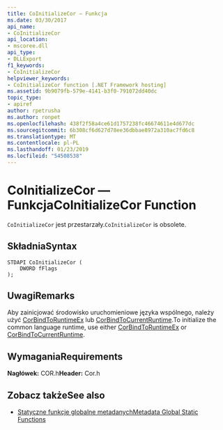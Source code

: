 ```yaml
---
title: CoInitializeCor — Funkcja
ms.date: 03/30/2017
api_name:
- CoInitializeCor
api_location:
- mscoree.dll
api_type:
- DLLExport
f1_keywords:
- CoInitializeCor
helpviewer_keywords:
- CoInitializeCor function [.NET Framework hosting]
ms.assetid: 9b9079fb-579e-4141-b3f0-791072dd40dc
topic_type:
- apiref
author: rpetrusha
ms.author: ronpet
ms.openlocfilehash: 438f2f58a4ce61d1757238fc46674611e4d677dc
ms.sourcegitcommit: 6b308cf6d627d78ee36dbbae8972a310ac7fd6c8
ms.translationtype: MT
ms.contentlocale: pl-PL
ms.lasthandoff: 01/23/2019
ms.locfileid: "54508538"
---
```

# <a name="coinitializecor-function"></a><span data-ttu-id="29d9a-102">CoInitializeCor — Funkcja</span><span class="sxs-lookup"><span data-stu-id="29d9a-102">CoInitializeCor Function</span></span>
<span data-ttu-id="29d9a-103">`CoInitializeCor` jest przestarzały.</span><span class="sxs-lookup"><span data-stu-id="29d9a-103">`CoInitializeCor` is obsolete.</span></span>  
  
## <a name="syntax"></a><span data-ttu-id="29d9a-104">Składnia</span><span class="sxs-lookup"><span data-stu-id="29d9a-104">Syntax</span></span>  
  
```  
STDAPI CoInitializeCor (  
    DWORD fFlags  
);  
```  
  
## <a name="remarks"></a><span data-ttu-id="29d9a-105">Uwagi</span><span class="sxs-lookup"><span data-stu-id="29d9a-105">Remarks</span></span>  
 <span data-ttu-id="29d9a-106">Aby zainicjować środowisko uruchomieniowe języka wspólnego, należy użyć [CorBindToRuntimeEx](../../../../docs/framework/unmanaged-api/hosting/corbindtoruntimeex-function.md) lub [CorBindToCurrentRuntime](../../../../docs/framework/unmanaged-api/hosting/corbindtocurrentruntime-function.md).</span><span class="sxs-lookup"><span data-stu-id="29d9a-106">To initialize the common language runtime, use either [CorBindToRuntimeEx](../../../../docs/framework/unmanaged-api/hosting/corbindtoruntimeex-function.md) or [CorBindToCurrentRuntime](../../../../docs/framework/unmanaged-api/hosting/corbindtocurrentruntime-function.md).</span></span>  
  
## <a name="requirements"></a><span data-ttu-id="29d9a-107">Wymagania</span><span class="sxs-lookup"><span data-stu-id="29d9a-107">Requirements</span></span>  
 <span data-ttu-id="29d9a-108">**Nagłówek:** COR.h</span><span class="sxs-lookup"><span data-stu-id="29d9a-108">**Header:** Cor.h</span></span>  
  
## <a name="see-also"></a><span data-ttu-id="29d9a-109">Zobacz także</span><span class="sxs-lookup"><span data-stu-id="29d9a-109">See also</span></span>
- [<span data-ttu-id="29d9a-110">Statyczne funkcje globalne metadanych</span><span class="sxs-lookup"><span data-stu-id="29d9a-110">Metadata Global Static Functions</span></span>](../../../../docs/framework/unmanaged-api/metadata/metadata-global-static-functions.md)
